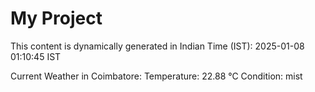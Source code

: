 # My Project

This content is dynamically generated in Indian Time (IST): 2025-01-08 01:10:45 IST


Current Weather in Coimbatore:
Temperature: 22.88 °C
Condition: mist

